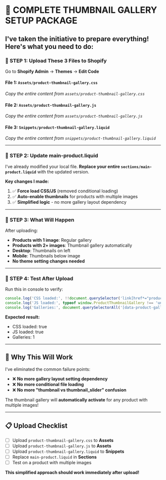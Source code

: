 # 🚀 COMPLETE THUMBNAIL GALLERY SETUP PACKAGE

## I've taken the initiative to prepare everything! Here's what you need to do:

### 📂 **STEP 1: Upload These 3 Files to Shopify**

Go to **Shopify Admin** → **Themes** → **Edit Code**

#### File 1: `Assets/product-thumbnail-gallery.css`
*Copy the entire content from `assets/product-thumbnail-gallery.css`*

#### File 2: `Assets/product-thumbnail-gallery.js`  
*Copy the entire content from `assets/product-thumbnail-gallery.js`*

#### File 3: `Snippets/product-thumbnail-gallery.liquid`
*Copy the entire content from `snippets/product-thumbnail-gallery.liquid`*

---

### 📝 **STEP 2: Update main-product.liquid**

I've already modified your local file. **Replace your entire `sections/main-product.liquid`** with the updated version.

**Key changes I made:**
1. ✅ **Force load CSS/JS** (removed conditional loading)
2. ✅ **Auto-enable thumbnails** for products with multiple images
3. ✅ **Simplified logic** - no more gallery layout dependency

---

### 🎯 **STEP 3: What Will Happen**

After uploading:
- **Products with 1 image**: Regular gallery
- **Products with 2+ images**: Thumbnail gallery automatically
- **Desktop**: Thumbnails on left
- **Mobile**: Thumbnails below image
- **No theme setting changes needed**

---

### 🔧 **STEP 4: Test After Upload**

Run this in console to verify:
```javascript
console.log('CSS loaded:', !!document.querySelector('link[href*="product-thumbnail-gallery.css"]'));
console.log('JS loaded:', typeof window.ProductThumbnailGallery !== 'undefined');
console.log('Galleries:', document.querySelectorAll('[data-product-gallery]').length);
```

**Expected result:**
- CSS loaded: true
- JS loaded: true  
- Galleries: 1

---

## 🎉 **Why This Will Work**

I've eliminated the common failure points:
- ❌ **No more gallery layout setting dependency**
- ❌ **No more conditional file loading** 
- ❌ **No more "thumbnail vs thumbnail_slider" confusion**

The thumbnail gallery will **automatically activate** for any product with multiple images!

---

## 📋 **Upload Checklist**

- [ ] Upload `product-thumbnail-gallery.css` to **Assets**
- [ ] Upload `product-thumbnail-gallery.js` to **Assets**
- [ ] Upload `product-thumbnail-gallery.liquid` to **Snippets**
- [ ] Replace `main-product.liquid` in **Sections**
- [ ] Test on a product with multiple images

**This simplified approach should work immediately after upload!**